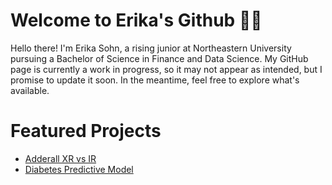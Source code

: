 # Welcome to Erika's Github ✌🏻
Hello there! I'm Erika Sohn, a rising junior at Northeastern University pursuing a Bachelor of Science in Finance and Data Science. My GitHub page is currently a work in progress, so it may not appear as intended, but I promise to update it soon. In the meantime, feel free to explore what's available.
# Featured Projects  
- [Adderall XR vs IR](DS2000%20(Fall%2024)/AdderallSentiment.ipynb)  
- [Diabetes Predictive Model](DS2000%20(Fall%2024)/DS3000.Practicum.2.ipynb)  
